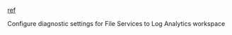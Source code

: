 [ref](https://github.com/Azure/avdaccelerator/tree/main/workload/policies)



Configure diagnostic settings for File Services to Log Analytics workspace

